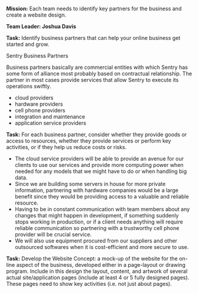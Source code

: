 **Mission:** Each team needs to identify key partners for the business and create a website design.

**Team Leader: Joshua Davis**
    
**Task:** Identify business partners that can help your online business get started and grow.

Sentry Business Partners

Business partners basically are commercial entities with which Sentry has some form of alliance most probably based on contractual relationship. The partner in most cases provide services that allow Sentry to execute its operations swiftly. 
  - cloud providers
  - hardware providers
  - cell phone providers
  - integration and maintenance
  - application service providers

**Task:** For each business partner, consider whether they provide goods or access to resources, whether they provide services or perform key activities, or if they help us reduce costs or risks.

  - The cloud service providers will be able to provide an avenue for our clients to use our services and provide more computing power when needed for any models that we might have to do or when handling big data.
  - Since we are building some servers in house for more private information, partnering with hardware companies would be a large benefit since they would be providing access to a valuable and reliable resource.
  - Having to be in constant communication with team members about any changes that might happen in development, if something suddenly stops working in production, or if a client needs anything will require reliable communication so partnering with a trustworthy cell phone provider will be crucial service.
  - We will also use equipment procured from our suppliers and other outsourced softwares when it is cost-efficient and more secure to    use.

**Task:** Develop the Website Concept: a mock-up of the website for the on-line aspect of the business, developed either in a page-layout or drawing program. Include in this design the layout, content, and artwork of several actual site/application pages (include at least 4 or 5 fully designed pages). These pages need to show key activities (i.e. not just about pages).
